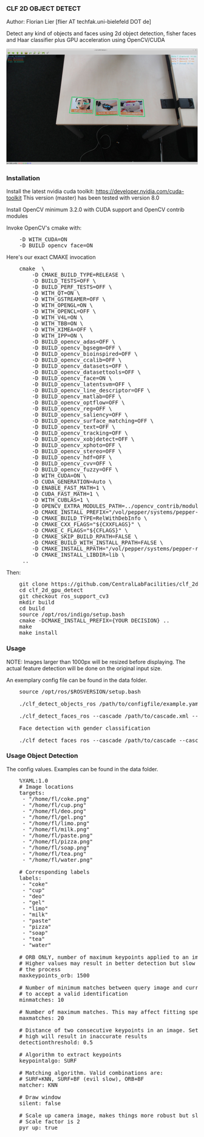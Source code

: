 ### CLF 2D OBJECT DETECT

Author: Florian Lier [flier AT techfak.uni-bielefeld DOT de]

Detect any kind of objects and faces using 2d object detection, fisher faces and Haar classifier plus GPU acceleration using OpenCV/CUDA

![CLF GPU DETECT](https://github.com/CentralLabFacilities/clf_2d_gpu_detect/blob/master/clf_gpu_detect_screenshot.png "")

### Installation

Install the latest nvidia cuda toolkit: https://developer.nvidia.com/cuda-toolkit
This version (master) has been tested with version 8.0

Install OpenCV minimum 3.2.0 with CUDA support and OpenCV contrib modules

Invoke OpenCV's cmake with:

<pre>
    -D WITH_CUDA=ON
    -D BUILD_opencv_face=ON
</pre>

Here's our exact CMAKE invocation

<pre>
    cmake  \
        -D CMAKE_BUILD_TYPE=RELEASE \
        -D BUILD_TESTS=OFF \
        -D BUILD_PERF_TESTS=OFF \
        -D WITH_QT=ON \
        -D WITH_GSTREAMER=OFF \
        -D WITH_OPENGL=ON \
        -D WITH_OPENCL=OFF \
        -D WITH_V4L=ON \
        -D WITH_TBB=ON \
        -D WITH_XIMEA=OFF \
        -D WITH_IPP=ON \
        -D BUILD_opencv_adas=OFF \
        -D BUILD_opencv_bgsegm=OFF \
        -D BUILD_opencv_bioinspired=OFF \
        -D BUILD_opencv_ccalib=OFF \
        -D BUILD_opencv_datasets=OFF \
        -D BUILD_opencv_datasettools=OFF \
        -D BUILD_opencv_face=ON \
        -D BUILD_opencv_latentsvm=OFF \
        -D BUILD_opencv_line_descriptor=OFF \
        -D BUILD_opencv_matlab=OFF \
        -D BUILD_opencv_optflow=OFF \
        -D BUILD_opencv_reg=OFF \
        -D BUILD_opencv_saliency=OFF \
        -D BUILD_opencv_surface_matching=OFF \
        -D BUILD_opencv_text=OFF \
        -D BUILD_opencv_tracking=OFF \
        -D BUILD_opencv_xobjdetect=OFF \
        -D BUILD_opencv_xphoto=OFF \
        -D BUILD_opencv_stereo=OFF \
        -D BUILD_opencv_hdf=OFF \
        -D BUILD_opencv_cvv=OFF \
        -D BUILD_opencv_fuzzy=OFF \
        -D WITH_CUDA=ON \
        -D CUDA_GENERATION=Auto \
        -D ENABLE_FAST_MATH=1 \
        -D CUDA_FAST_MATH=1 \
        -D WITH_CUBLAS=1 \
        -D OPENCV_EXTRA_MODULES_PATH=../opencv_contrib/modules \
        -D CMAKE_INSTALL_PREFIX="/vol/pepper/systems/pepper-robocup-nightly" \
        -D CMAKE_BUILD_TYPE=RelWithDebInfo \
        -D CMAKE_CXX_FLAGS="${CXXFLAGS}" \
        -D CMAKE_C_FLAGS="${CFLAGS}" \
        -D CMAKE_SKIP_BUILD_RPATH=FALSE \
        -D CMAKE_BUILD_WITH_INSTALL_RPATH=FALSE \
        -D CMAKE_INSTALL_RPATH="/vol/pepper/systems/pepper-robocup-nightly/lib" \
        -D CMAKE_INSTALL_LIBDIR=lib \
     ..
</pre>

Then:

<pre>
    git clone https://github.com/CentralLabFacilities/clf_2d_gpu_detect.git
    cd clf_2d_gpu_detect
    git checkout ros_support_cv3
    mkdir build
    cd build
    source /opt/ros/indigo/setup.bash
    cmake -DCMAKE_INSTALL_PREFIX={YOUR DECISION} ..
    make
    make install
</pre>

### Usage

NOTE: Images larger than 1000px will be resized before displaying. The actual
feature detection will be done on the original input size.

An exemplary config file can be found in the data folder.

<pre>
    source /opt/ros/$ROSVERSION/setup.bash

    ./clf_detect_objects_ros /path/to/configfile/example.yaml /camera/input/topic /output/topic

    ./clf_detect_faces_ros --cascade /path/to/cascade.xml --cascade-profile /path/to/cascade.xml --topic /webcam/image_raw

    Face detection with gender classification

    ./clf_detect_faces_ros --cascade /path/to/cascade --cascade-profile /path/to/cascade.xml --gender /path/to/fisher_gender.xml --topic /webcam/image_raw
</pre>

### Usage Object Detection

The config values. Examples can be found in the data folder.

<pre>
    %YAML:1.0
    # Image locations
    targets:
     - "/home/fl/coke.png"
     - "/home/fl/cup.png"
     - "/home/fl/deo.png"
     - "/home/fl/gel.png"
     - "/home/fl/limo.png"
     - "/home/fl/milk.png"
     - "/home/fl/paste.png"
     - "/home/fl/pizza.png"
     - "/home/fl/soap.png"
     - "/home/fl/tea.png"
     - "/home/fl/water.png"

    # Corresponding labels
    labels:
     - "coke"
     - "cup"
     - "deo"
     - "gel"
     - "limo"
     - "milk"
     - "paste"
     - "pizza"
     - "soap"
     - "tea"
     - "water"

    # ORB ONLY, number of maximum keypoints applied to an image
    # Higher values may result in better detection but slow down
    # the process
    maxkeypoints_orb: 1500

    # Number of minimum matches between query image and current camera image
    # to accept a valid identification
    minmatches: 10

    # Number of maximum matches. This may affect fitting speed if set too high
    maxmatches: 20

    # Distance of two consecutive keypoints in an image. Setting this too
    # high will result in inaccurate results
    detectionthreshold: 0.5

    # Algorithm to extract keypoints
    keypointalgo: SURF

    # Matching algorithm. Valid combinations are:
    # SURF+KNN, SURF+BF (evil slow), ORB+BF
    matcher: KNN

    # Draw window
    silent: false

    # Scale up camera image, makes things more robust but slower
    # Scale factor is 2
    pyr_up: true
</pre>
